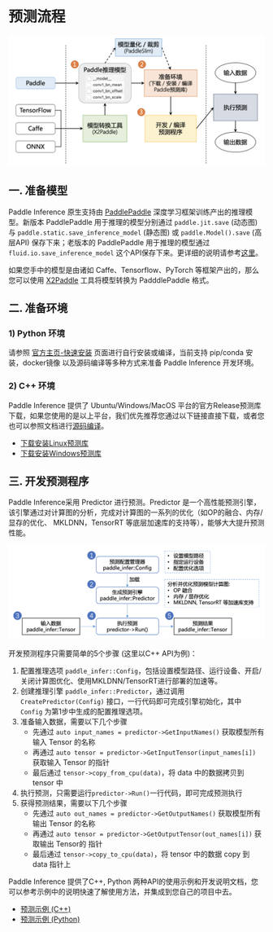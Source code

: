 # 预测流程

<p align="center"><img width="800" src="https://raw.githubusercontent.com/PaddlePaddle/Paddle-Inference-Demo/master/docs/images/workflow.png"/></p>

## 一. 准备模型

Paddle Inference 原生支持由 [PaddlePaddle](https://github.com/PaddlePaddle/Paddle) 深度学习框架训练产出的推理模型。新版本 PaddlePaddle 用于推理的模型分别通过 `paddle.jit.save` (动态图) 与 `paddle.static.save_inference_model` (静态图) 或 `paddle.Model().save` (高层API) 保存下来；老版本的 PaddlePaddle 用于推理的模型通过 `fluid.io.save_inference_model` 这个API保存下来。更详细的说明请参考[这里](https://www.paddlepaddle.org.cn/documentation/docs/zh/guides/02_paddle2.0_develop/08_model_save_load_cn.html)。

如果您手中的模型是由诸如 Caffe、Tensorflow、PyTorch 等框架产出的，那么您可以使用 [X2Paddle](https://github.com/PaddlePaddle/X2Paddle) 工具将模型转换为 PadddlePaddle 格式。

## 二. 准备环境

### 1) Python 环境

请参照 [官方主页-快速安装](https://www.paddlepaddle.org.cn/install/quick) 页面进行自行安装或编译，当前支持 pip/conda 安装，docker镜像 以及源码编译等多种方式来准备 Paddle Inference 开发环境。

### 2) C++ 环境

Paddle Inference 提供了 Ubuntu/Windows/MacOS 平台的官方Release预测库下载，如果您使用的是以上平台，我们优先推荐您通过以下链接直接下载，或者您也可以参照文档进行[源码编译](https://paddleinference.paddlepaddle.org.cn/user_guides/source_compile.html)。

- [下载安装Linux预测库](https://paddleinference.paddlepaddle.org.cn/user_guides/download_lib.html#linux) 
- [下载安装Windows预测库](https://paddleinference.paddlepaddle.org.cn/user_guides/download_lib.html#windows)

## 三. 开发预测程序

Paddle Inference采用 Predictor 进行预测。Predictor 是一个高性能预测引擎，该引擎通过对计算图的分析，完成对计算图的一系列的优化（如OP的融合、内存/显存的优化、 MKLDNN，TensorRT 等底层加速库的支持等），能够大大提升预测性能。

<p align="center"><img width="800" src="https://raw.githubusercontent.com/PaddlePaddle/Paddle-Inference-Demo/master/docs/images/predict.png"/></p>

开发预测程序只需要简单的5个步骤 (这里以C++ API为例)：

1. 配置推理选项 `paddle_infer::Config`，包括设置模型路径、运行设备、开启/关闭计算图优化、使用MKLDNN/TensorRT进行部署的加速等。
2. 创建推理引擎 `paddle_infer::Predictor`，通过调用 `CreatePredictor(Config)` 接口，一行代码即可完成引擎初始化，其中 `Config` 为第1步中生成的配置推理选项。
3. 准备输入数据，需要以下几个步骤
    - 先通过 `auto input_names = predictor->GetInputNames()` 获取模型所有输入 Tensor 的名称
    - 再通过 `auto tensor = predictor->GetInputTensor(input_names[i])` 获取输入 Tensor 的指针
    - 最后通过 `tensor->copy_from_cpu(data)`，将 data 中的数据拷贝到 tensor 中
4. 执行预测，只需要运行`predictor->Run()`一行代码，即可完成预测执行
5. 获得预测结果，需要以下几个步骤
    - 先通过 `auto out_names = predictor->GetOutputNames()` 获取模型所有输出 Tensor 的名称
    - 再通过 `auto tensor = predictor->GetOutputTensor(out_names[i])` 获取输出 Tensor的 指针
    - 最后通过 `tensor->copy_to_cpu(data)`，将 tensor 中的数据 copy 到 data 指针上

Paddle Inference 提供了C++, Python 两种API的使用示例和开发说明文档，您可以参考示例中的说明快速了解使用方法，并集成到您自己的项目中去。

- [预测示例 (C++)](./cpp_demo)
- [预测示例 (Python)](./python_demo)
